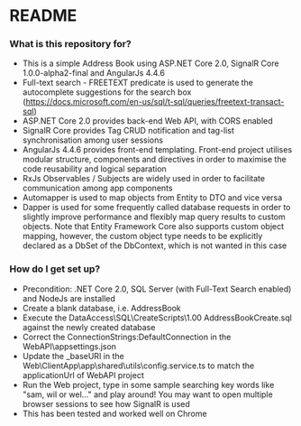 # README #

### What is this repository for? ###

* This is a simple Address Book using ASP.NET Core 2.0, SignalR Core 1.0.0-alpha2-final and AngularJs 4.4.6
* Full-text search - FREETEXT predicate is used to generate the autocomplete suggestions for the search box (https://docs.microsoft.com/en-us/sql/t-sql/queries/freetext-transact-sql)
* ASP.NET Core 2.0 provides back-end Web API, with CORS enabled
* SignalR Core provides Tag CRUD notification and tag-list synchronisation among user sessions
* AngularJs 4.4.6 provides front-end templating. Front-end project utilises modular structure, components and directives in order to maximise the code reusability and logical separation
* RxJs Observables / Subjects are widely used in order to facilitate communication among app components
* Automapper is used to map objects from Entity to DTO and vice versa
* Dapper is used for some frequently called database requests in order to slightly improve performance and flexibly map query results to custom objects. Note that Entity Framework Core also supports custom object mapping, however, the custom object type needs to be explicitly declared as a DbSet of the DbContext, which is not wanted in this case

### How do I get set up? ###

* Precondition: .NET Core 2.0, SQL Server (with Full-Text Search enabled) and NodeJs are installed
* Create a blank database, i.e. AddressBook
* Execute the DataAccess\SQL\CreateScripts\1.00 AddressBookCreate.sql against the newly created database
* Correct the ConnectionStrings:DefaultConnection in the WebAPI\appsettings.json
* Update the _baseURI in the Web\ClientApp\app\shared\utils\config.service.ts to match the applicationUrl of WebAPI project
* Run the Web project, type in some sample searching key words like "sam, wil or wel..." and play around! You may want to open multiple browser sessions to see how SignalR is used
* This has been tested and worked well on Chrome